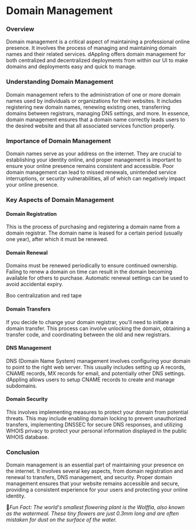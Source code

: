 # Domain Management

### Overview

Domain management is a critical aspect of maintaining a professional online presence. It involves the process of managing and maintaining domain names and their related services. dAppling offers  domain management for both centralized and decentralized deployments from within our UI to make domains and deployments easy and quick to manage.

### Understanding Domain Management

Domain management refers to the administration of one or more domain names used by individuals or organizations for their websites. It includes registering new domain names, renewing existing ones, transferring domains between registrars, managing DNS settings, and more. In essence, domain management ensures that a domain name correctly leads users to the desired website and that all associated services function properly.

### Importance of Domain Management

Domain names serve as your address on the internet. They are crucial to establishing your identity online, and proper management is important to ensure your online presence remains consistent and accessible. Poor domain management can lead to missed renewals, unintended service interruptions, or security vulnerabilities, all of which can negatively impact your online presence.

### Key Aspects of Domain Management

#### Domain Registration

This is the process of purchasing and registering a domain name from a domain registrar. The domain name is leased for a certain period (usually one year), after which it must be renewed.

#### Domain Renewal

Domains must be renewed periodically to ensure continued ownership. Failing to renew a domain on time can result in the domain becoming available for others to purchase. Automatic renewal settings can be used to avoid accidental expiry.

Boo centralization and red tape

#### Domain Transfers

If you decide to change your domain registrar, you'll need to initiate a domain transfer. This process can involve unlocking the domain, obtaining a transfer code, and coordinating between the old and new registrars.

#### DNS Management

DNS (Domain Name System) management involves configuring your domain to point to the right web server. This usually includes setting up A records, CNAME records, MX records for email, and potentially other DNS settings. dAppling allows users to setup CNAME records to create and manage subdomains.&#x20;

#### Domain Security

This involves implementing measures to protect your domain from potential threats. This may include enabling domain locking to prevent unauthorized transfers, implementing DNSSEC for secure DNS responses, and utilizing WHOIS privacy to protect your personal information displayed in the public WHOIS database.

### Conclusion

Domain management is an essential part of maintaining your presence on the internet. It involves several key aspects, from domain registration and renewal to transfers, DNS management, and security. Proper domain management ensures that your website remains accessible and secure, providing a consistent experience for your users and protecting your online identity.



:cactus:_Fun Fact: The world's smallest flowering plant is the Wolffia, also known as the watermeal. These tiny flowers are just 0.3mm long and are often mistaken for dust on the surface of the water._
